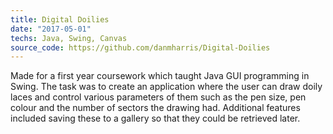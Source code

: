 ```yaml
---
title: Digital Doilies
date: "2017-05-01"
techs: Java, Swing, Canvas
source_code: https://github.com/danmharris/Digital-Doilies
---
```


Made for a first year coursework which taught Java GUI programming in Swing. The task was to create an application where the user can draw doily laces and control various parameters of them such as the pen size, pen colour and the number of sectors the drawing had. Additional features included saving these to a gallery so that they could be retrieved later.
